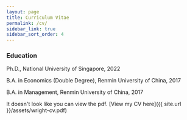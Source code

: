 ```yaml
---
layout: page
title: Curriculum Vitae
permalink: /cv/
sidebar_link: true
sidebar_sort_order: 4
---
```


### Education

Ph.D., National University of Singapore, 2022

B.A. in Economics (Double Degree), Renmin University of China, 2017

B.A. in Management, Renmin University of China, 2017


<object data="{{ site.url }}/assets/wright-cv.pdf" type='application/pdf' width="130%" style="height:calc(100vh)">
<p>It doesn't look like you can view the pdf. [View my CV here]({{ site.url }}/assets/wright-cv.pdf)</p>
</object>
